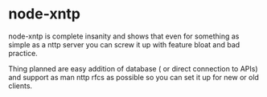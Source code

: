 # node-xntp

node-xntp is complete insanity and shows that even for something as simple as a nttp server you can screw it up with feature bloat and bad practice.

Thing planned are easy addition of database ( or direct connection to APIs) and support as man nttp rfcs as possible so you can set it up for new or old clients.